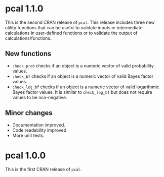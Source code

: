 
# pcal 1.1.0

This is the second CRAN release of `pcal`. This release includes three new utility functions that can be useful to validate inputs or intermediate calculations in user-defined functions or to validate the output of calculations/functions.

## New functions

* `check_prob` checks if an object is a numeric vector of valid probability values. 
* `check_bf` checks if an object is a numeric vector of valid Bayes factor values. 
* `check_log_bf` checks if an object is a numeric vector of valid logarithmic Bayes factor values. It is similar to `check_log_bf` but does not require values to be non-negative. 

## Minor changes

* Documentation improved.
* Code readability improved.
* More unit tests.

# pcal 1.0.0

This is the first CRAN release of `pcal`.
